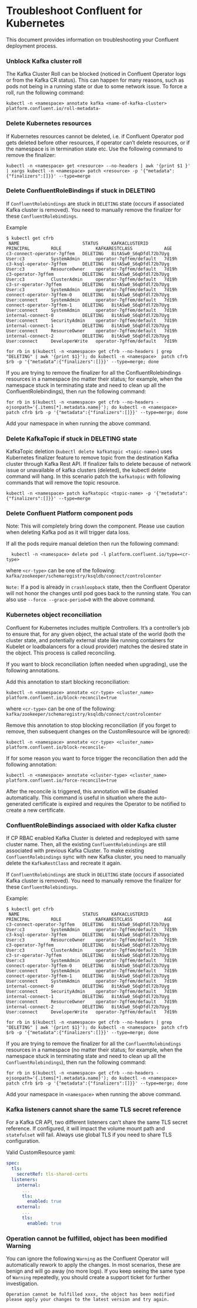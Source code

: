 # Troubleshoot Confluent for Kubernetes

This document provides information on troubleshooting your Confluent deployment process.

### Unblock Kafka cluster roll

The Kafka Cluster Roll can be blocked (noticed in Confluent Operator logs or from the Kafka CR status). 
This can happen for many reasons, such as pods not being in a running state or due to some network issue. 
To force a roll, run the following command:

```   
kubectl -n <namespace> annotate kafka <name-of-kafka-cluster> platform.confluent.io/roll-metadata-
```

### Delete Kubernetes resources

If Kubernetes resources cannot be deleted, i.e. if Confluent Operator pod gets deleted before other resources, 
if operator can’t delete resources, or if the namespace is in termination state etc. Use the following command 
to remove the finalizer:

```
kubectl -n <namespace> get <resource> --no-headers | awk '{print $1 }' | xargs kubectl -n <namespace> patch <resource> -p '{"metadata":{"finalizers":[]}}' --type=merge
```

### Delete ConfluentRoleBindings if stuck in DELETING

If `ConfluentRolebindings` are stuck in `DELETING` state (occurs if associated Kafka cluster is removed). You need to manually remove the finalizer for these `ConfluentRolebindings`.

Example

```
$ kubectl get cfrb
 NAME                        STATUS     KAFKACLUSTERID           PRINCIPAL        ROLE             KAFKARESTCLASS            AGE
c3-connect-operator-7gffem   DELETING   8itASw0_S6qDfdl72b7Uyg   User:c3          SystemAdmin      operator-7gffem/default   7d19h
c3-ksql-operator-7gffem      DELETING   8itASw0_S6qDfdl72b7Uyg   User:c3          ResourceOwner    operator-7gffem/default   7d19h
c3-operator-7gffem           DELETING   8itASw0_S6qDfdl72b7Uyg   User:c3          ClusterAdmin     operator-7gffem/default   7d19h
c3-sr-operator-7gffem        DELETING   8itASw0_S6qDfdl72b7Uyg   User:c3          SystemAdmin      operator-7gffem/default   7d19h
connect-operator-7gffem-0    DELETING   8itASw0_S6qDfdl72b7Uyg   User:connect     SystemAdmin      operator-7gffem/default   7d19h
connect-operator-7gffem-1    DELETING   8itASw0_S6qDfdl72b7Uyg   User:connect     SystemAdmin      operator-7gffem/default   7d19h
internal-connect-0           DELETING   8itASw0_S6qDfdl72b7Uyg   User:connect     SecurityAdmin    operator-7gffem/default   7d19h
internal-connect-1           DELETING   8itASw0_S6qDfdl72b7Uyg   User:connect     ResourceOwner    operator-7gffem/default   7d19h
internal-connect-2           DELETING   8itASw0_S6qDfdl72b7Uyg   User:connect     DeveloperWrite   operator-7gffem/default   7d19h
```

```
for rb in $(kubectl -n <namespace> get cfrb --no-headers | grep "DELETING" | awk '{print $1}'); do kubectl -n <namespace>  patch cfrb $rb -p '{"metadata":{"finalizers":[]}}' --type=merge; done
```

If you are trying to remove the finalizer for all the ConfluentRolebindings resources in a namespace (no matter their status; for example, when the namespace stuck in terminating state and need to clean up all the ConfluentRolebindings), then run the following command:

```
for rb in $(kubectl -n <namespace> get cfrb --no-headers -ojsonpath='{.items[*].metadata.name}'); do kubectl -n <namespace>  patch cfrb $rb -p '{"metadata":{"finalizers":[]}}' --type=merge; done
```

Add your namespace in <namespace> when running the above command.

### Delete KafkaTopic if stuck in DELETING state
   
KafkaTopic deletion (`kubectl delete kafkatopic <topic-name>`) uses Kubernetes finalizer feature to remove topic from the destination Kafka cluster through Kafka Rest API. If finalizer fails to delete because of network issue or unavailable of kafka clusters (deleted), the kubectl delete command will hang. In this scenario patch the `kafkatopic` with following commands that will remove the topic resource.

```
kubectl -n <namespace> patch kafkatopic <topic-name> -p '{"metadata":{"finalizers":[]}}' --type=merge
```
   
### Delete Confluent Platform component pods

Note: This will completely bring down the component. Please use caution when deleting Kafka pod as it will trigger data loss.

If all the pods require manual deletion then run the following command:

      kubectl -n <namespace> delete pod -l platform.confluent.io/type=<cr-type> 

where `<cr-type>` can be one of the following: `kafka/zookeeper/schemaregistry/ksqldb/connect/controlcenter` 

`Note:` If a pod is already in `crashloopback` state, then the Confluent Operator will not honor the changes until pod goes back to the running state. You can also use `--force --grace-period=0` with the above command.

### Kubernetes object reconciliation

Confluent for Kubernetes includes multiple Controllers. It’s a controller’s job to ensure that, for any given object, 
the actual state of the world (both the cluster state, and potentially external state like running containers for Kubelet 
or loadbalancers for a cloud provider) matches the desired state in the object. This process is called reconciling.

If you want to block reconciliation (often needed when upgrading), use the following annotations.

Add this annotation to start blocking reconciliation:

```
kubectl -n <namespace> annotate <cr-type> <cluster_name> platform.confluent.io/block-reconcile=true
```
where `<cr-type>` can be one of the following: `kafka/zookeeper/schemaregistry/ksqldb/connect/controlcenter`

Remove this annotation to stop blocking reconciliation (if you forget to remove, then subsequent changes on the CustomResource 
will be ignored):

```
kubectl -n <namespace> annotate <cr-type> <cluster_name> platform.confluent.io/block-reconcile-
```

If for some reason you want to force trigger the reconciliation then add the following annotation:

```
kubectl -n <namespace> annotate <cluster-type> <cluster_name> platform.confluent.io/force-reconcile=true
```

After the reconcile is triggered, this annotation will be disabled automatically. This command is useful in situation where
the auto-generated certificate is expired and requires the Operator to be notified to create a new certificate.



### ConfluentRoleBindings associaed with older Kafka cluster

If CP RBAC enabled Kafka Cluster is deleted and redeployed with same cluster name. Then, all the existing `ConfluentRolebindings` are still associated with previous Kafka Cluster. To make existing `ConfluentRolebindings` sync with new Kafka cluster, you need to manually delete the `KafkaRestClass` and recreate it again.

If `ConfluentRolebindings` are stuck in `DELETING` state (occurs if associated Kafka cluster is removed). 
   You need to manually remove the finalizer for these `ConfluentRolebindings`.

Example:

```
$ kubectl get cfrb
 NAME                        STATUS     KAFKACLUSTERID           PRINCIPAL        ROLE             KAFKARESTCLASS            AGE
c3-connect-operator-7gffem   DELETING   8itASw0_S6qDfdl72b7Uyg   User:c3          SystemAdmin      operator-7gffem/default   7d19h
c3-ksql-operator-7gffem      DELETING   8itASw0_S6qDfdl72b7Uyg   User:c3          ResourceOwner    operator-7gffem/default   7d19h
c3-operator-7gffem           DELETING   8itASw0_S6qDfdl72b7Uyg   User:c3          ClusterAdmin     operator-7gffem/default   7d19h
c3-sr-operator-7gffem        DELETING   8itASw0_S6qDfdl72b7Uyg   User:c3          SystemAdmin      operator-7gffem/default   7d19h
connect-operator-7gffem-0    DELETING   8itASw0_S6qDfdl72b7Uyg   User:connect     SystemAdmin      operator-7gffem/default   7d19h
connect-operator-7gffem-1    DELETING   8itASw0_S6qDfdl72b7Uyg   User:connect     SystemAdmin      operator-7gffem/default   7d19h
internal-connect-0           DELETING   8itASw0_S6qDfdl72b7Uyg   User:connect     SecurityAdmin    operator-7gffem/default   7d19h
internal-connect-1           DELETING   8itASw0_S6qDfdl72b7Uyg   User:connect     ResourceOwner    operator-7gffem/default   7d19h
internal-connect-2           DELETING   8itASw0_S6qDfdl72b7Uyg   User:connect     DeveloperWrite   operator-7gffem/default   7d19h
```

```
for rb in $(kubectl -n <namespace> get cfrb --no-headers | grep "DELETING" | awk '{print $1}'); do kubectl -n <namespace>  patch cfrb $rb -p '{"metadata":{"finalizers":[]}}' --type=merge; done
```
   
If you are trying to remove the finalizer for all the `ConfluentRolebindings` resources in a namespace (no matter their status; for example, when the namespace stuck in terminating state and need to clean up all the `ConfluentRolebindings`), then run the following command: 

```
for rb in $(kubectl -n <namespace> get cfrb --no-headers -ojsonpath='{.items[*].metadata.name}'); do kubectl -n <namespace>  patch cfrb $rb -p '{"metadata":{"finalizers":[]}}' --type=merge; done
```

Add your namespace in `<namespace>` when running the above command.

### Kafka listeners cannot share the same TLS secret reference

For a Kafka CR API, two different listeners can’t share the same TLS secret reference. If configured, it will impact the volume mount path and `statefulset` will fail. Always use global TLS if you need to share TLS configuration.
   
Valid CustomResource yaml:
   
```yaml
spec:
  tls:
    secretRef: tls-shared-certs
  listeners:
    internal:
      ...
      tls:
        enabled: true
    external:
      ...
      tls:
        enabled: true
```

### Operation cannot be fulfilled, object has been modified Warning
 
You can ignore the following `Warning` as the Confluent Operator will automatically rework to apply the changes. 
In most scenarios, these are benign and will go away (no more logs). 
If you keep seeing the same type of `Warning` repeatedly, you should create a support ticket for further investigation.

``` 
Operation cannot be fulfilled xxxx, the object has been modified please apply your changes to the latest version and try again.
```
